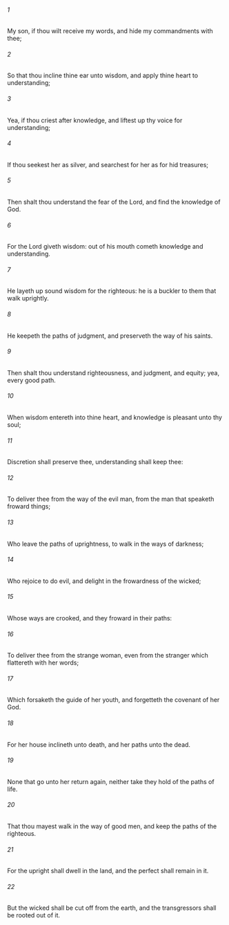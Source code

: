 ###### 1
My son, if thou wilt receive my words, and hide my commandments with thee;

###### 2
So that thou incline thine ear unto wisdom, and apply thine heart to understanding;

###### 3
Yea, if thou criest after knowledge, and liftest up thy voice for understanding;

###### 4
If thou seekest her as silver, and searchest for her as for hid treasures;

###### 5
Then shalt thou understand the fear of the Lord, and find the knowledge of God.

###### 6
For the Lord giveth wisdom: out of his mouth cometh knowledge and understanding.

###### 7
He layeth up sound wisdom for the righteous: he is a buckler to them that walk uprightly.

###### 8
He keepeth the paths of judgment, and preserveth the way of his saints.

###### 9
Then shalt thou understand righteousness, and judgment, and equity; yea, every good path.

###### 10
When wisdom entereth into thine heart, and knowledge is pleasant unto thy soul;

###### 11
Discretion shall preserve thee, understanding shall keep thee:

###### 12
To deliver thee from the way of the evil man, from the man that speaketh froward things;

###### 13
Who leave the paths of uprightness, to walk in the ways of darkness;

###### 14
Who rejoice to do evil, and delight in the frowardness of the wicked;

###### 15
Whose ways are crooked, and they froward in their paths:

###### 16
To deliver thee from the strange woman, even from the stranger which flattereth with her words;

###### 17
Which forsaketh the guide of her youth, and forgetteth the covenant of her God.

###### 18
For her house inclineth unto death, and her paths unto the dead.

###### 19
None that go unto her return again, neither take they hold of the paths of life.

###### 20
That thou mayest walk in the way of good men, and keep the paths of the righteous.

###### 21
For the upright shall dwell in the land, and the perfect shall remain in it.

###### 22
But the wicked shall be cut off from the earth, and the transgressors shall be rooted out of it.

